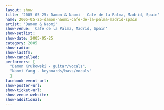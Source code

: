 ```yaml
---
layout: show
title: '2005-05-25: Damon & Naomi - Cafe de la Palma, Madrid, Spain'
name: 2005-05-25-damon-naomi-cafe-de-la-palma-madrid-spain
artist: 'Damon & Naomi'
show-venue: 'Cafe de la Palma, Madrid, Spain'
show-setlist: 
show-date: 2005-05-25
category: 2005
show-radio: 
show-lastfm: 
show-cancelled: 
performers: [
  "Damon Krukowski - guitar/vocals",
  "Naomi Yang - keyboards/bass/vocals"
  ]
facebook-event-url: 
show-poster-url: 
show-ticket-url: 
show-venue-website: 
show-additional: 
---
```



